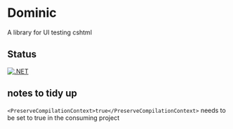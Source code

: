 # Dominic
A library for UI testing cshtml

## Status
[![.NET](https://github.com/springerBuck/DOMinic/actions/workflows/dotnet.yml/badge.svg)](https://github.com/springerBuck/Dominic/actions/workflows/dotnet.yml)

## notes to tidy up
`<PreserveCompilationContext>true</PreserveCompilationContext>` needs to be set to true in the consuming project
